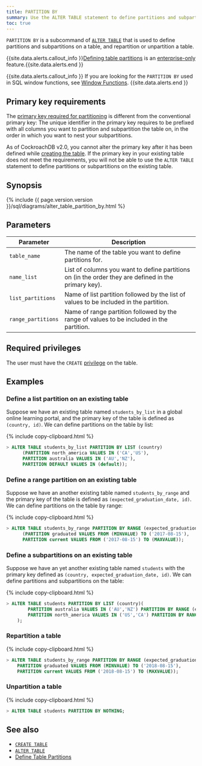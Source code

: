 ```yaml
---
title: PARTITION BY
summary: Use the ALTER TABLE statement to define partitions and subpartitions, repartition, or unpartition a table.
toc: true
---
```


`PARTITION BY` is a subcommand of [`ALTER TABLE`](alter-table.html) that is used to define partitions and subpartitions on a table, and repartition or unpartition a table.

{{site.data.alerts.callout_info }}<a href="partitioning.html">Defining table partitions</a> is an <a href="enterprise-licensing.html">enterprise-only</a> feature.{{site.data.alerts.end }}

{{site.data.alerts.callout_info }}
If you are looking for the `PARTITION BY` used in SQL window functions, see [Window Functions](window-functions.html).
{{site.data.alerts.end }}

## Primary key requirements

The [primary key required for partitioning](partitioning.html#partition-using-primary-key) is different from the conventional primary key: The unique identifier in the primary key requires to be prefixed with all columns you want to partition and subpartition the table on, in the order in which you want to nest your subpartitions.

As of CockroachDB v2.0, you cannot alter the primary key after it has been defined while [creating the table](create-table.html#create-a-table-with-partitions). If the primary key in your existing table does not meet the requirements, you will not be able to use the `ALTER TABLE` statement to define partitions or subpartitions on the existing table.

## Synopsis

<div>
{% include {{ page.version.version }}/sql/diagrams/alter_table_partition_by.html %}
</div>

## Parameters

Parameter | Description |
-----------|-------------|
`table_name` | The name of the table you want to define partitions for. |
`name_list` | List of columns you want to define partitions on (in the order they are defined in the primary key).|
`list_partitions` | Name of list partition followed by the list of values to be included in the partition.
`range_partitions` | Name of range partition followed by the range of values to be included in the partition.

## Required privileges

The user must have the `CREATE` [privilege](authorization.html#assign-privileges) on the table.

## Examples

### Define a list partition on an existing table

Suppose we have an existing table named `students_by_list` in a global online learning portal, and the primary key of the table is defined as `(country, id)`. We can define partitions on the table by list:

{% include copy-clipboard.html %}
~~~ sql
> ALTER TABLE students_by_list PARTITION BY LIST (country)
      (PARTITION north_america VALUES IN ('CA','US'),
      PARTITION australia VALUES IN ('AU','NZ'),
      PARTITION DEFAULT VALUES IN (default));
~~~

### Define a range partition on an existing table

Suppose we have an another existing table named `students_by_range` and the primary key of the table is defined as `(expected_graduation_date, id)`. We can define partitions on the table by range:

{% include copy-clipboard.html %}
~~~ sql
> ALTER TABLE students_by_range PARTITION BY RANGE (expected_graduation_date)
      (PARTITION graduated VALUES FROM (MINVALUE) TO ('2017-08-15'),
      PARTITION current VALUES FROM ('2017-08-15') TO (MAXVALUE));
~~~

### Define a subpartitions on an existing table

Suppose we have an yet another existing table named `students` with the primary key defined as `(country, expected_graduation_date, id)`. We can define partitions and subpartitions on the table:

{% include copy-clipboard.html %}
~~~ sql
> ALTER TABLE students PARTITION BY LIST (country)(
        PARTITION australia VALUES IN ('AU','NZ') PARTITION BY RANGE (expected_graduation_date)(PARTITION graduated_au VALUES FROM (MINVALUE) TO ('2017-08-15'), PARTITION current_au VALUES FROM ('2017-08-15') TO (MAXVALUE)),
        PARTITION north_america VALUES IN ('US','CA') PARTITION BY RANGE (expected_graduation_date)(PARTITION graduated_us VALUES FROM (MINVALUE) TO ('2017-08-15'), PARTITION current_us VALUES FROM ('2017-08-15') TO (MAXVALUE))
    );
~~~

### Repartition a table

{% include copy-clipboard.html %}
~~~ sql
> ALTER TABLE students_by_range PARTITION BY RANGE (expected_graduation_date) (
    PARTITION graduated VALUES FROM (MINVALUE) TO ('2018-08-15'),
    PARTITION current VALUES FROM ('2018-08-15') TO (MAXVALUE));
~~~

### Unpartition a table

{% include copy-clipboard.html %}
~~~ sql
> ALTER TABLE students PARTITION BY NOTHING;
~~~

## See also

- [`CREATE TABLE`](create-table.html)
- [`ALTER TABLE`](alter-table.html)
- [Define Table Partitions](partitioning.html)
